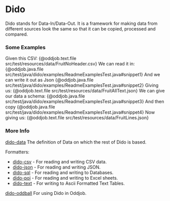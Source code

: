 Dido
====

Dido stands for Data-In/Data-Out. It is a framework for making data from different sources
look the same so that it can be copied, processed and compared.

### Some Examples

Given this CSV:
{@oddjob.text.file  src/test/resources/data/FruitNoHeader.csv}
We can read it in:
{@oddjob.java.file src/test/java/dido/examples/ReadmeExamplesTest.java#snippet1}
And we can write it out as Json
{@oddjob.java.file src/test/java/dido/examples/ReadmeExamplesTest.java#snippet2}
Giving us:
{@oddjob.text.file src/test/resources/data/FruitAllText.json}
We can give our data a schema:
{@oddjob.java.file src/test/java/dido/examples/ReadmeExamplesTest.java#snippet3}
And then copy
{@oddjob.java.file src/test/java/dido/examples/ReadmeExamplesTest.java#snippet4}
Now giving us:
{@oddjob.text.file src/test/resources/data/FruitLines.json}


### More Info

[dido-data](dido-data) The definition of Data on which the rest of Dido is based.

Formatters: 
 - [dido-csv](dido-csv) - For reading and writing CSV data.  
 - [dido-json](dido-json) - For reading and writing JSON. 
 - [dido-sql](dido-sql) - For reading and writing to Databases.
 - [dido-poi](dido-poi) - For reading and writing to Excel sheets.
 - [dido-text](dido-text) - For writing to Ascii Formatted Text Tables.

[dido-oddball](dido-oddball) For using Dido in Oddjob.


